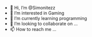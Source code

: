 - 👋 Hi, I’m @Simonitezz
- 👀 I’m interested in Gaming
- 🌱 I’m currently learning programming
- 💞️ I’m looking to collaborate on ...
- 📫 How to reach me ...

<!---
Simonitezz/Simonitezz is a ✨ special ✨ repository because its `README.md` (this file) appears on your GitHub profile.
You can click the Preview link to take a look at your changes.
--->
